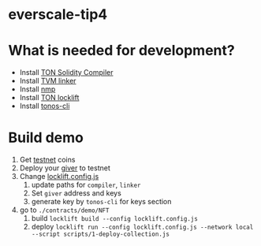 # everscale-tip4

# What is needed for development?

- Install [TON Solidity Compiler](https://github.com/tonlabs/TON-Solidity-Compiler.git)
- Install [TVM linker](https://github.com/tonlabs/TVM-linker/releases/tag/0.14.2)
- Install [nmp](https://www.npmjs.com/)
- Install  [TON locklift](https://github.com/broxus/ton-locklift)
- Install [tonos-cli](https://github.com/tonlabs/tonos-cli)

# Build demo

1. Get [testnet](https://net.ever.live/) coins
1. Deploy your [giver](https://github.com/broxus/ton-contracts/tree/master/contracts/giver) to testnet
1. Change [locklift.config.js](contracts/demo/NFT/locklift.config.js)
   1. update paths for ``compiler``, ``linker`` 
   1. Set ``giver`` address and keys
   1. generate key by ``tonos-cli`` for keys section
1. go to ``./contracts/demo/NFT``
   1. build ``locklift build --config locklift.config.js`` 
   1. deploy ``locklift run --config locklift.config.js --network local --script scripts/1-deploy-collection.js``
